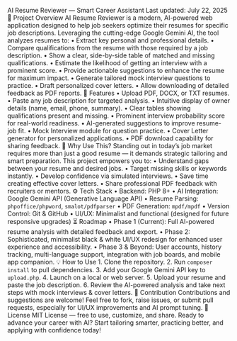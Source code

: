AI Resume Reviewer — Smart Career Assistant
Last updated: July 22, 2025
🚀 Project Overview
AI Resume Reviewer is a modern, AI-powered web application designed to help job seekers optimize their resumes for specific job descriptions. Leveraging the cutting-edge Google Gemini AI, the tool analyzes resumes to:
	•	Extract key personal and professional details.
	•	Compare qualifications from the resume with those required by a job description.
	•	Show a clear, side-by-side table of matched and missing qualifications.
	•	Estimate the likelihood of getting an interview with a prominent score.
	•	Provide actionable suggestions to enhance the resume for maximum impact.
	•	Generate tailored mock interview questions to practice.
	•	Draft personalized cover letters.
	•	Allow downloading of detailed feedback as PDF reports.
🧩 Features
	•	Upload PDF, DOCX, or TXT resumes.
	•	Paste any job description for targeted analysis.
	•	Intuitive display of owner details (name, email, phone, summary).
	•	Clear tables showing qualifications present and missing.
	•	Prominent interview probability score for real-world readiness.
	•	AI-generated suggestions to improve resume-job fit.
	•	Mock Interview module for question practice.
	•	Cover Letter generator for personalized applications.
	•	PDF download capability for sharing feedback.
🎯 Why Use This?
Standing out in today’s job market requires more than just a good resume — it demands strategic tailoring and smart preparation. This project empowers you to:
	•	Understand gaps between your resume and desired jobs.
	•	Target missing skills or keywords instantly.
	•	Develop confidence via simulated interviews.
	•	Save time creating effective cover letters.
	•	Share professional PDF feedback with recruiters or mentors.
⚙️ Tech Stack
	•	Backend: PHP 8+
	•	AI Integration: Google Gemini API (Generative Language API)
	•	Resume Parsing: `phpoffice/phpword`, `smalot/pdfparser`
	•	PDF Generation: `mpdf/mpdf`
	•	Version Control: Git & GitHub
	•	UI/UX: Minimalist and functional (designed for future responsive upgrades)
⏳ Roadmap
	•	Phase 1 (Current): Full AI-powered resume analysis with detailed feedback and export.
	•	Phase 2: Sophisticated, minimalist black & white UI/UX redesign for enhanced user experience and accessibility.
	•	Phase 3 & Beyond: User accounts, history tracking, multi-language support, integration with job boards, and mobile app companion.
💡 How to Use
	1.	Clone the repository.
	2.	Run `composer install` to pull dependencies.
	3.	Add your Google Gemini API key to `upload.php`.
	4.	Launch on a local or web server.
	5.	Upload your resume and paste the job description.
	6.	Review the AI-powered analysis and take next steps with mock interviews & cover letters.
🤝 Contribution
Contributions and suggestions are welcome! Feel free to fork, raise issues, or submit pull requests, especially for UI/UX improvements and AI prompt tuning.
📜 License
MIT License — free to use, customize, and share.
Ready to advance your career with AI? Start tailoring smarter, practicing better, and applying with confidence today!
